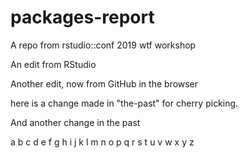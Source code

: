 # packages-report
A repo from rstudio::conf 2019 wtf workshop

An edit from RStudio

Another edit, now from GitHub in the browser



here is a change made in "the-past" for cherry picking.



And another change in the past

a b c d e f g h i j k l m n o p q r s t u v w x y z 

